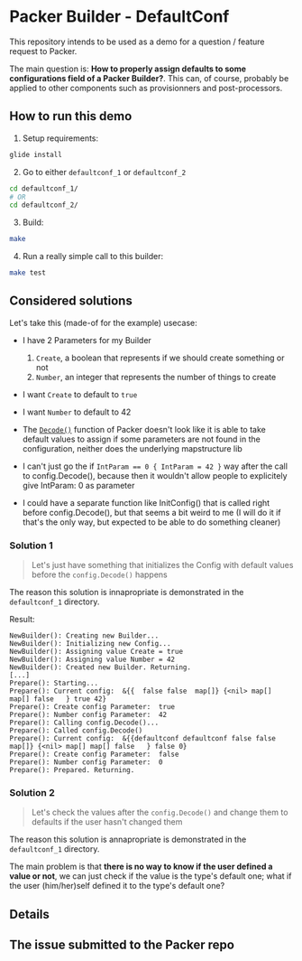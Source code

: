 # Packer Builder - DefaultConf

This repository intends to be used as a demo for a question / feature request
to Packer.

The main question is: **How to properly assign defaults to some configurations
field of a Packer Builder?**. This can, of course, probably be applied to other
components such as provisionners and post-processors.

## How to run this demo

1. Setup requirements:

```bash
glide install
```

2. Go to either `defaultconf_1` or `defaultconf_2`

```bash
cd defaultconf_1/
# OR
cd defaultconf_2/
```

3. Build:

```bash
make
```

4. Run a really simple call to this builder:

```bash
make test
```

## Considered solutions

Let's take this (made-of for the example) usecase:

- I have 2 Parameters for my Builder
    1. `Create`, a boolean that represents if we should create something or not
    2. `Number`, an integer that represents the number of things to create
- I want `Create` to default to `true`
- I want `Number` to default to 42


- The
  [`Decode()`](https://github.com/hashicorp/packer/blob/master/helper/config/decode.go#L14)
  function of Packer doesn't look like it is able to take default values to
  assign if some parameters are not found in the configuration, neither does
  the underlying mapstructure lib
- I can't just go the if `IntParam == 0 { IntParam = 42 }` way after the call
  to config.Decode(), because then it wouldn't allow people to explicitely give
  IntParam: 0 as parameter
- I could have a separate function like InitConfig() that is called right
  before config.Decode(), but that seems a bit weird to me (I will do it if
  that's the only way, but expected to be able to do something cleaner)

### Solution 1

> Let's just have something that initializes the Config with default values
> before the `config.Decode()` happens

The reason this solution is innapropriate is demonstrated in the
`defaultconf_1` directory.

Result:

```raw
NewBuilder(): Creating new Builder...
NewBuilder(): Initializing new Config...
NewBuilder(): Assigning value Create = true
NewBuilder(): Assigning value Number = 42
NewBuilder(): Created new Builder. Returning.
[...]
Prepare(): Starting...
Prepare(): Current config:  &{{  false false  map[]} {<nil> map[] map[] false   } true 42}
Prepare(): Create config Parameter:  true
Prepare(): Number config Parameter:  42
Prepare(): Calling config.Decode()...
Prepare(): Called config.Decode()
Prepare(): Current config:  &{{defaultconf defaultconf false false  map[]} {<nil> map[] map[] false   } false 0}
Prepare(): Create config Parameter:  false
Prepare(): Number config Parameter:  0
Prepare(): Prepared. Returning.
```

### Solution 2

> Let's check the values after the `config.Decode()` and change them to
> defaults if the user hasn't changed them

The reason this solution is annapropriate is demonstrated in the
`defaultconf_1` directory.

The main problem is that **there is no way to know if the user defined a value
or not**, we can just check if the value is the type's default one; what if the
user (him/her)self defined it to the type's default one?

## Details




## The issue submitted to the Packer repo


